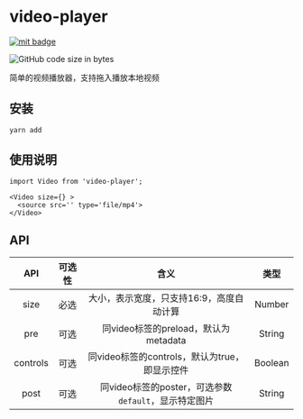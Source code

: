 # video-player

[![mit badge](https://img.shields.io/github/license/hamono/video-player)](https://github.com/hamono/video-player/LICENSE)

![GitHub code size in bytes](https://img.shields.io/github/languages/code-size/hamono/video-player)

简单的视频播放器，支持拖入播放本地视频

## 安装

    yarn add 

## 使用说明

    import Video from 'video-player';

    <Video size={} >
      <source src='' type='file/mp4'>
    </Video>

## API

|API|可选性|含义|类型|
|:-:|:-:|:-:|:-:|
|size|必选|大小，表示宽度，只支持16:9，高度自动计算|Number|
|pre|可选|同video标签的preload，默认为metadata|String|
|controls|可选|同video标签的controls，默认为true，即显示控件|Boolean|
|post|可选|同video标签的poster，可选参数`default`，显示特定图片|String|